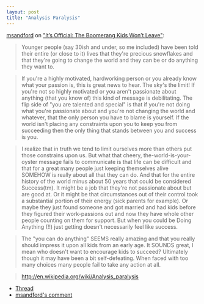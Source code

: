 ```yaml
---
layout: post
title: "Analysis Paralysis"
---
```


[msandford](https://news.ycombinator.com/user?id=msandford) on ["It’s Official: The Boomerang Kids Won’t Leave"](http://nyti.ms/1ql8KgP):

> Younger people (say 30ish and under, so me included) have been told their entire (or close to it) lives that they're precious snowflakes and that they're going to change the world and they can be or do anything they want to.

> If you're a highly motivated, hardworking person or you already know what your passion is, this is great news to hear. The sky's the limit!
> If you're not so highly motivated or you aren't passionate about anything (that you know of) this kind of message is debilitating. The flip side of "you are talented and special" is that if you're not doing what you're passionate about and you're not changing the world and whatever, that the only person you have to blame is yourself. If the world isn't placing any constraints upon you to keep you from succeeding then the only thing that stands between you and success is you.

> I realize that in truth we tend to limit ourselves more than others put those constrains upon us. But what that cheery, the-world-is-your-oyster message fails to communicate is that life can be difficult and that for a great many people just keeping themselves alive SOMEHOW is really about all that they can do. And that for the entire history of the world minus about 50 years that could be considered Success(tm). It might be a job that they're not passionate about but are good at. Or it might be that circumstances out of their control took a substantial portion of their energy (sick parents for example). Or maybe they just found someone and got married and had kids before they figured their work-passions out and now they have whole other people counting on them for support. But when you could be Doing Anything (!!) just getting doesn't necessarily feel like success.

> The "you can do anything" SEEMS really amazing and that you really should impress it upon all kids from an early age. It SOUNDS great, I mean who doesn't want to encourage kids to succeed? Ultimately though it may have been a bit self-defeating. When faced with too many choices many people fail to take any action at all.

> http://en.wikipedia.org/wiki/Analysis_paralysis

-   [Thread](https://news.ycombinator.com/item?id=7920820)
-   [msandford's comment](https://news.ycombinator.com/item?id=7921453)
